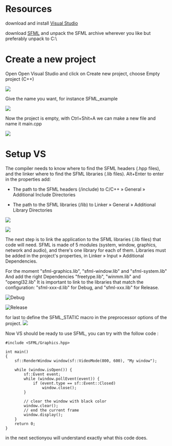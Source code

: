 # Resources
download and install [Visual Studio](https://visualstudio.microsoft.com/downloads/)

download [SFML](https://www.sfml-dev.org/download.php) and unpack the SFML archive wherever you like but preferably unpack to C:\

# Create a new project
Open Open Visual Studio and click on Create new project, choose Empty project (C++) 

![](https://imgur.com/o2HQIQt)

Give the name you want, for instance SFML_example

![](https://imgur.com/tSN9m83)

Now the project is empty, with Ctrl+Shit+A we can make a new file and name it main.cpp

![](https://imgur.com/T0FPSzN)


# Setup VS
The compiler needs to know where to find the SFML headers (.hpp files), and the linker where to find the SFML libraries (.lib files).
Alt+Enter to enter in the properties
add:
 - The path to the SFML headers (<sfml-install-path>/include) to C/C++ » General » Additional Include Directories

 - The path to the SFML libraries (<sfml-install-path>/lib) to Linker » General » Additional Library Directories

![](https://imgur.com/undefined)

![](https://imgur.com/t0Xnz4M)

The next step is to link the application to the SFML libraries (.lib files) that code will need. SFML is made of 5 modules (system, window, graphics, network and audio), and there's one library for each of them.
Libraries must be added in the project's properties, in Linker » Input » Additional Dependencies.

For the moment "sfml-graphics.lib", "sfml-window.lib" and "sfml-system.lib" And add the right Dependencies "freetype.lib", "winmm.lib" and "opengl32.lib"
It is important to link to the libraries that match the configuration: "sfml-xxx-d.lib" for Debug, and "sfml-xxx.lib" for Release.

![Debug](https://imgur.com/7TIPYPD)

![Release](https://imgur.com/2DzxYgL)

for last to define the SFML_STATIC macro in the preprocessor options of the project.
![](https://imgur.com/dWyNryS)

Now VS should be ready to use SFML, you can try with the follow code :
```
#include <SFML/Graphics.hpp>

int main()
{
    sf::RenderWindow window(sf::VideoMode(800, 600), "My window");

    while (window.isOpen()) {
        sf::Event event;
        while (window.pollEvent(event)) {
            if (event.type == sf::Event::Closed)
                window.close();
        }

        // clear the window with black color
        window.clear();
        // end the current frame
        window.display();
    }
    return 0;
}
```

in the next sectionyou will understand exactly what this code does.